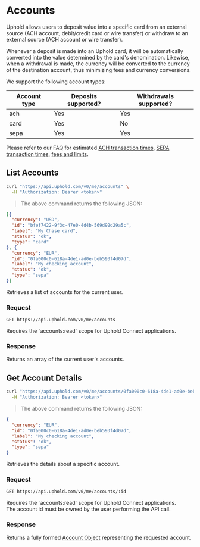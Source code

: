 # Accounts
Uphold allows users to deposit value into a specific card from an external source (ACH account, debit/credit card or wire transfer) or withdraw to an external source (ACH account or wire transfer).

Whenever a deposit is made into an Uphold card, it will be automatically converted into the value determined by the card's denomination. Likewise, when a withdrawal is made, the currency will be converted to the currency of the destination account, thus minimizing fees and currency conversions.

We support the following account types:

Account type | Deposits supported? | Withdrawals supported?
------------ | ------------------- | ----------------------
ach          | Yes                 | Yes
card         | Yes                 | No
sepa         | Yes                 | Yes

Please refer to our FAQ for estimated [ACH transaction times](https://support.uphold.com/hc/en-us/articles/206762103-How-to-add-and-withdraw-funds-via-bank-transfer-U-S-), [SEPA transaction times](https://support.uphold.com/hc/en-us/articles/205803186-How-to-add-and-withdraw-funds-via-bank-transfer-Europe-), [fees and limits](https://support.uphold.com/hc/en-us/articles/206118653-Transaction-Trading-Limits).

## List Accounts

```bash
curl "https://api.uphold.com/v0/me/accounts" \
  -H "Authorization: Bearer <token>"
```

> The above command returns the following JSON:

```json
[{
  "currency": "USD",
  "id": "bfef7422-9f3c-47e0-4d4b-569d92d29a5c",
  "label": "My Chase card",
  "status": "ok",
  "type": "card"
}, {
  "currency": "EUR",
  "id": "0fa000c0-618a-4de1-ad0e-beb593f4d07d",
  "label": "My checking account",
  "status": "ok",
  "type": "sepa"
}]
```

Retrieves a list of accounts for the current user.

### Request
`GET https://api.uphold.com/v0/me/accounts`
<aside class="notice">Requires the `accounts:read` scope for Uphold Connect applications.</aside>

### Response
Returns an array of the current user's accounts.

## Get Account Details

```bash
curl "https://api.uphold.com/v0/me/accounts/0fa000c0-618a-4de1-ad0e-beb593f4d07d" \
  -H "Authorization: Bearer <token>"
```

> The above command returns the following JSON:

```json
{
  "currency": "EUR",
  "id": "0fa000c0-618a-4de1-ad0e-beb593f4d07d",
  "label": "My checking account",
  "status": "ok",
  "type": "sepa"
}
```

Retrieves the details about a specific account.

### Request
`GET https://api.uphold.com/v0/me/accounts/:id`
<aside class="notice">Requires the `accounts:read` scope for Uphold Connect applications.</aside>
<aside class="notice">The account id must be owned by the user performing the API call.</aside>

### Response
Returns a fully formed [Account Object](#account-object) representing the requested account.
